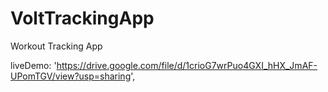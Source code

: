 # VoltTrackingApp
Workout Tracking App


liveDemo: 'https://drive.google.com/file/d/1crioG7wrPuo4GXI_hHX_JmAF-UPomTGV/view?usp=sharing',
